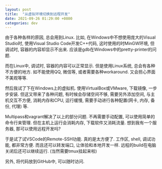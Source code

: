 ```yaml
---
layout: post
title:  "从虚拟环境切换到远程开发"
date: 2021-09-26 01:29:00 +0800
categories: dev
---
```


由于各种各样的原因, 总会用到Linux. 比如, 在Windows中不想使用庞大的Visual Studio时, 使用Visual Studio Code开发C++代码, 这时使用的时MinGW环境, 但调试时, 容器的内容却显示不出来. 应该是gdb在Windows中的pretty-printer的问题.

而在Linux中, 调试时, 容器的内容可以正常显示. 但是使用Linux系统, 总会有各种不方便的地方. 如不能使用QQ, 微信等, 或者需要各种workaround. 又会担心界面不美观等等.

然后我试了下在Windows上的虚拟机. 使用VirtualBox或VMware, 下载镜像, 一步步安装. 但这又带来了各种问题, 有时候会存储空间不够, 需要另外添加空间, 与主机交互不方便, 消耗内存和CPU, 运行缓慢, 需要手动进行各种配置(网卡, 内存, 备份, 代理) 等.

Multipass和vagrant解决了以上的部分问题. 不再需要手动配置, 可以使用简单的命令行来管理. 但在主机上运行会消耗内存, 下载软件又消耗流量. 想到我有一个服务器, 那可以使用远程开发吗?

于是试了试VSCode的Remote-SSH功能. 真的是太方便了. 工作区, shell, 调试功能, 都非常方便. 而且还可以转发端口, 让体验和本地开发一样. 远程的build在电脑关闭后还可以继续运行. (当然需要tmux挂起来啦)

另外, 将代码放到GitHub中, 可以随时访问.
